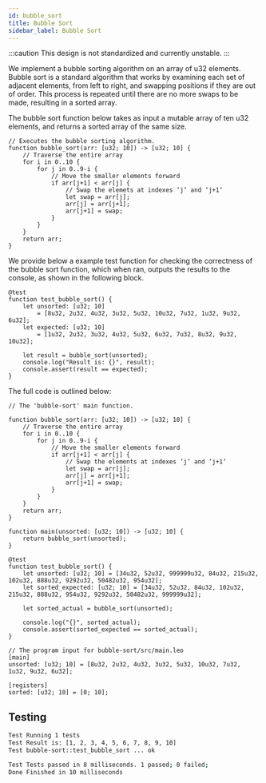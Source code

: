 ```yaml
---
id: bubble_sort
title: Bubble Sort
sidebar_label: Bubble Sort
---
```


:::caution
This design is not standardized and currently unstable.
:::

We implement a bubble sorting algorithm on an array of u32 elements.
Bubble sort is a standard algorithm that works by examining each set of adjacent elements, from left to right, and swapping positions if they are out of order.
This process is repeated until there are no more swaps to be made, resulting in a sorted array.

The bubble sort function below takes as input a mutable array of ten u32 elements, and returns a sorted array of the same size.

```leo
// Executes the bubble sorting algorithm.
function bubble_sort(arr: [u32; 10]) -> [u32; 10] {
    // Traverse the entire array
    for i in 0..10 {
        for j in 0..9-i {
            // Move the smaller elements forward
            if arr[j+1] < arr[j] {
                // Swap the elemets at indexes ‘j‘ and ‘j+1‘
                let swap = arr[j];
                arr[j] = arr[j+1];
                arr[j+1] = swap;
            } 
        }
    }
    return arr;
}
```

We provide below a example test function for checking the correctness of the bubble sort function, which when ran, outputs the results to the console, as shown in the following block.

```leo
@test
function test_bubble_sort() {
    let unsorted: [u32; 10]
        = [8u32, 2u32, 4u32, 3u32, 5u32, 10u32, 7u32, 1u32, 9u32, 6u32];
    let expected: [u32; 10]
        = [1u32, 2u32, 3u32, 4u32, 5u32, 6u32, 7u32, 8u32, 9u32, 10u32];
    
    let result = bubble_sort(unsorted);
    console.log("Result is: {}", result);
    console.assert(result == expected);
}
```

The full code is outlined below:

```leo title="src/main.leo"
// The 'bubble-sort' main function.

function bubble_sort(arr: [u32; 10]) -> [u32; 10] {
    // Traverse the entire array
    for i in 0..10 {
        for j in 0..9-i {
            // Move the smaller elements forward
            if arr[j+1] < arr[j] {
                // Swap the elements at indexes ‘j‘ and ‘j+1‘
                let swap = arr[j];
                arr[j] = arr[j+1];
                arr[j+1] = swap;
            }
        }
    }
    return arr;
}

function main(unsorted: [u32; 10]) -> [u32; 10] {
    return bubble_sort(unsorted);
}

@test
function test_bubble_sort() {
    let unsorted: [u32; 10] = [34u32, 52u32, 999999u32, 84u32, 215u32, 102u32, 888u32, 9292u32, 50482u32, 954u32];
    let sorted_expected: [u32; 10] = [34u32, 52u32, 84u32, 102u32, 215u32, 888u32, 954u32, 9292u32, 50482u32, 999999u32];

    let sorted_actual = bubble_sort(unsorted);

    console.log("{}", sorted_actual);
    console.assert(sorted_expected == sorted_actual);
}
```

```leo title="inputs/bubble_sort.in"
// The program input for bubble-sort/src/main.leo
[main]
unsorted: [u32; 10] = [8u32, 2u32, 4u32, 3u32, 5u32, 10u32, 7u32, 1u32, 9u32, 6u32];

[registers]
sorted: [u32; 10] = [0; 10];
```

## Testing

```bash
Test Running 1 tests
Test Result is: [1, 2, 3, 4, 5, 6, 7, 8, 9, 10]
Test bubble-sort::test_bubble_sort ... ok

Test Tests passed in 8 milliseconds. 1 passed; 0 failed;
Done Finished in 10 milliseconds
```
